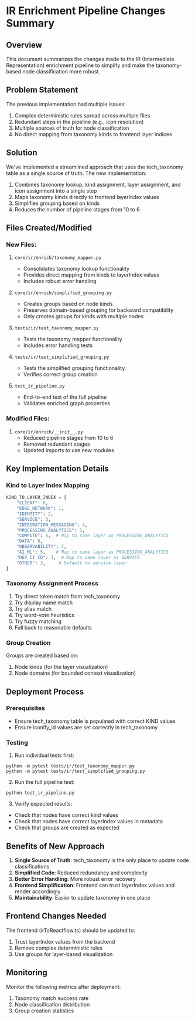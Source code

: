 # IR Enrichment Pipeline Changes Summary

## Overview
This document summarizes the changes made to the IR (Intermediate Representation) enrichment pipeline to simplify and make the taxonomy-based node classification more robust.

## Problem Statement
The previous implementation had multiple issues:
1. Complex deterministic rules spread across multiple files
2. Redundant steps in the pipeline (e.g., icon resolution)
3. Multiple sources of truth for node classification
4. No direct mapping from taxonomy kinds to frontend layer indices

## Solution
We've implemented a streamlined approach that uses the tech_taxonomy table as a single source of truth. The new implementation:

1. Combines taxonomy lookup, kind assignment, layer assignment, and icon assignment into a single step
2. Maps taxonomy kinds directly to frontend layerIndex values
3. Simplifies grouping based on kinds
4. Reduces the number of pipeline stages from 10 to 6

## Files Created/Modified

### New Files:
1. `core/ir/enrich/taxonomy_mapper.py`
   - Consolidates taxonomy lookup functionality
   - Provides direct mapping from kinds to layerIndex values
   - Includes robust error handling

2. `core/ir/enrich/simplified_grouping.py`
   - Creates groups based on node kinds
   - Preserves domain-based grouping for backward compatibility
   - Only creates groups for kinds with multiple nodes

3. `tests/ir/test_taxonomy_mapper.py`
   - Tests the taxonomy mapper functionality
   - Includes error handling tests

4. `tests/ir/test_simplified_grouping.py`
   - Tests the simplified grouping functionality
   - Verifies correct group creation

5. `test_ir_pipeline.py`
   - End-to-end test of the full pipeline
   - Validates enriched graph properties

### Modified Files:
1. `core/ir/enrich/__init__.py`
   - Reduced pipeline stages from 10 to 6
   - Removed redundant stages
   - Updated imports to use new modules

## Key Implementation Details

### Kind to Layer Index Mapping
```python
KIND_TO_LAYER_INDEX = {
    "CLIENT": 0,
    "EDGE_NETWORK": 1,
    "IDENTITY": 2,
    "SERVICE": 3,
    "INTEGRATION_MESSAGING": 4,
    "PROCESSING_ANALYTICS": 5,
    "COMPUTE": 5,  # Map to same layer as PROCESSING_ANALYTICS
    "DATA": 6,
    "OBSERVABILITY": 7,
    "AI_ML": 5,    # Map to same layer as PROCESSING_ANALYTICS
    "DEV_CI_CD": 3,  # Map to same layer as SERVICE
    "OTHER": 3,     # Default to service layer
}
```

### Taxonomy Assignment Process
1. Try direct token match from tech_taxonomy
2. Try display name match
3. Try alias match
4. Try word-vote heuristics
5. Try fuzzy matching
6. Fall back to reasonable defaults

### Group Creation
Groups are created based on:
1. Node kinds (for the layer visualization)
2. Node domains (for bounded context visualization)

## Deployment Process

### Prerequisites
- Ensure tech_taxonomy table is populated with correct KIND values
- Ensure iconify_id values are set correctly in tech_taxonomy

### Testing
1. Run individual tests first:
```
python -m pytest tests/ir/test_taxonomy_mapper.py
python -m pytest tests/ir/test_simplified_grouping.py
```

2. Run the full pipeline test:
```
python test_ir_pipeline.py
```

3. Verify expected results:
- Check that nodes have correct kind values
- Check that nodes have correct layerIndex values in metadata
- Check that groups are created as expected

## Benefits of New Approach
1. **Single Source of Truth**: tech_taxonomy is the only place to update node classifications
2. **Simplified Code**: Reduced redundancy and complexity
3. **Better Error Handling**: More robust error recovery
4. **Frontend Simplification**: Frontend can trust layerIndex values and render accordingly
5. **Maintainability**: Easier to update taxonomy in one place

## Frontend Changes Needed
The frontend (irToReactflow.ts) should be updated to:
1. Trust layerIndex values from the backend
2. Remove complex deterministic rules
3. Use groups for layer-based visualization

## Monitoring
Monitor the following metrics after deployment:
1. Taxonomy match success rate
2. Node classification distribution
3. Group creation statistics 